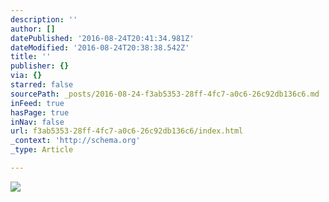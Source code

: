 ```yaml
---
description: ''
author: []
datePublished: '2016-08-24T20:41:34.981Z'
dateModified: '2016-08-24T20:38:38.542Z'
title: ''
publisher: {}
via: {}
starred: false
sourcePath: _posts/2016-08-24-f3ab5353-28ff-4fc7-a0c6-26c92db136c6.md
inFeed: true
hasPage: true
inNav: false
url: f3ab5353-28ff-4fc7-a0c6-26c92db136c6/index.html
_context: 'http://schema.org'
_type: Article

---
```

![](https://the-grid-user-content.s3-us-west-2.amazonaws.com/c2c64567-052b-4b5f-90ef-c1ff4df56579.jpg)